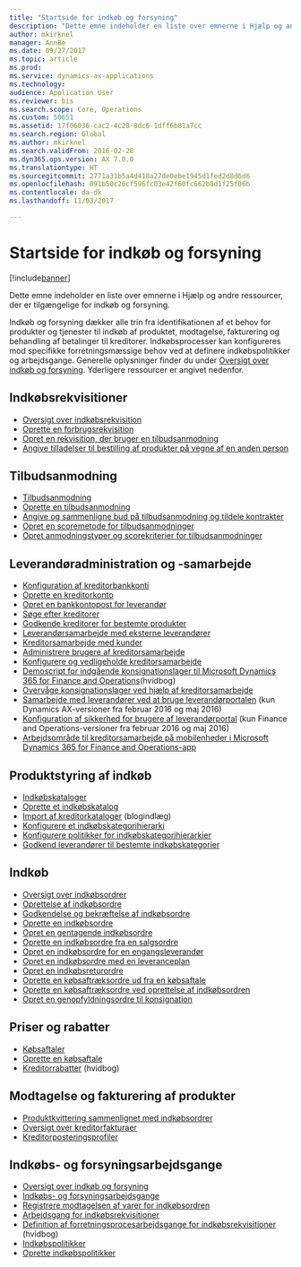 ```yaml
---
title: "Startside for indkøb og forsyning"
description: "Dette emne indeholder en liste over emnerne i Hjælp og andre ressourcer, der er tilgængelige for indkøb og forsyning."
author: mkirknel
manager: AnnBe
ms.date: 09/27/2017
ms.topic: article
ms.prod: 
ms.service: dynamics-ax-applications
ms.technology: 
audience: Application User
ms.reviewer: bis
ms.search.scope: Core, Operations
ms.custom: 50651
ms.assetid: 17f06036-cac2-4c28-8dc6-1dff6b81a7cc
ms.search.region: Global
ms.author: mkirknel
ms.search.validFrom: 2016-02-28
ms.dyn365.ops.version: AX 7.0.0
ms.translationtype: HT
ms.sourcegitcommit: 2771a31b5a4d418a27de0ebe1945d1fed2d8d6d6
ms.openlocfilehash: 091b50c26cf596fc03e42f60fc662b8d1f25f06b
ms.contentlocale: da-dk
ms.lasthandoff: 11/03/2017

---
```


# <a name="procurement-and-sourcing-home-page"></a>Startside for indkøb og forsyning

[!include[banner](../includes/banner.md)]


Dette emne indeholder en liste over emnerne i Hjælp og andre ressourcer, der er tilgængelige for indkøb og forsyning.

Indkøb og forsyning dækker alle trin fra identifikationen af et behov for produkter og tjenester til indkøb af produktet, modtagelse, fakturering og behandling af betalinger til kreditorer. Indkøbsprocesser kan konfigureres mod specifikke forretningsmæssige behov ved at definere indkøbspolitikker og arbejdsgange. Generelle oplysninger finder du under [Oversigt over indkøb og forsyning](procurement-sourcing-overview.md). Yderligere ressourcer er angivet nedenfor.

## <a name="purchase-requisitions"></a>Indkøbsrekvisitioner
-   [Oversigt over indkøbsrekvisition](purchase-requisitions-overview.md)
-   [Oprette en forbrugsrekvisition](tasks/create-requisition-consumption.md)
-   [Opret en rekvisition, der bruger en tilbudsanmodning](tasks/create-requisition-uses-rfq.md)
-   [Angive tilladelser til bestilling af produkter på vegne af en anden person](tasks/set-up-permissions-ordering-products.md)

## <a name="requests-for-quotation"></a>Tilbudsanmodning
-   [Tilbudsanmodning](request-quotations.md)
-   [Oprette en tilbudsanmodning](tasks/create-request-quotation.md)
-   [Angive og sammenligne bud på tilbudsanmodning og tildele kontrakter](tasks/enter-compare-rfq-bids-award-contracts.md)
-   [Opret en scoremetode for tilbudsanmodninger](tasks/create-scoring-method-rfqs.md)
-   [Opret anmodningstyper og scorekriterier for tilbudsanmodninger](tasks/create-solicitation-types-scoring-criteria-rfqs.md)

## <a name="vendor-management-and-collaboration"></a>Leverandøradministration og -samarbejde
-   [Konfiguration af kreditorbankkonti](set-up-vendor-accounts.md)
-   [Oprette en kreditorkonto](tasks/create-vendor-account.md)
-   [Opret en bankkontopost for leverandør](tasks/create-vendor-bank-account.md)
-   [Søge efter kreditorer](tasks/search-vendors.md)
-   [Godkende kreditorer for bestemte produkter](tasks/approve-vendors-specific-products.md)
-   [Leverandørsamarbejde med eksterne leverandører](vendor-collaboration-work-external-vendors.md)
-   [Kreditorsamarbejde med kunder](vendor-collaboration-work-customers-dynamics-365-operations.md)
-   [Administrere brugere af kreditorsamarbejde](manage-vendor-collaboration-users.md)
-   [Konfigurere og vedligeholde kreditorsamarbejde](set-up-maintain-vendor-collaboration.md)
-   [Demoscript for indgående konsignationslager til Microsoft Dynamics 365 for Finance and Operations](https://mbs.microsoft.com/customersource/northamerica/AX/learning/documentation/white-papers/InboundConsignmentInventoryDemoScriptDynamics365Operations)(hvidbog)
-   [Overvåge konsignationslager ved hjælp af kreditorsamarbejde](../inventory/tasks/monitor-consignment-inventory-vendor-collaboration.md)
-   [Samarbejde med leverandører ved at bruge leverandørportalen](collaborate-vendors-vendor-portal.md) (kun Dynamics AX-versioner fra februar 2016 og maj 2016)
-   [Konfiguration af sikkerhed for brugere af leverandørportal](configure-security-vendor-portal-users.md) (kun Finance and Operations-versioner fra februar 2016 og maj 2016)
-   [Arbejdsområde til kreditorsamarbejde på mobilenheder i Microsoft Dynamics 365 for Finance and Operations-app](vendor-collaboration-mobile-workspace.md)

## <a name="procurement-product-management"></a>Produktstyring af indkøb
-   [Indkøbskataloger](procurement-catalogs.md)
-   [Oprette et indkøbskatalog](tasks/create-procurement-catalog.md)
-   [Import af kreditorkataloger](https://blogs.msdn.microsoft.com/dynamicsaxscm/2016/05/25/vendor-catalogs-in-dynamics-ax/) (blogindlæg)
-   [Konfigurere et indkøbskategorihierarki](tasks/set-up-procurement-category-hierarchy.md)
-   [Konfigurere politikker for indkøbskategorihierarkier](tasks/set-up-policies-procurement-category-hierarchies.md)
-   [Godkend leverandører til bestemte indkøbskategorier](tasks/approve-vendors-specific-procurement-categories.md)

## <a name="procurement"></a>Indkøb
-   [Oversigt over indkøbsordrer](purchase-order-overview.md)
-   [Oprettelse af indkøbsordre](purchase-order-creation.md)
-   [Godkendelse og bekræftelse af indkøbsordre](purchase-order-approval-confirmation.md)
-   [Oprette en indkøbsordre](tasks/create-purchase-order.md)
-   [Opret en gentagende indkøbsordre](tasks/create-repeat-purchase-order.md)
-   [Oprette en indkøbsordre fra en salgsordre](../sales-marketing/tasks/create-purchase-order-sales-order.md)
-   [Opret en indkøbsordre for en engangsleverandør](tasks/create-purchase-order-one-time-supplier.md)
-   [Opret en indkøbsordre med en leveranceplan](tasks/create-purchase-order-delivery-schedule.md)
-   [Opret en indkøbsreturordre](tasks/create-purchase-return-order.md)
-   [Oprette en købsaftræksordre ud fra en købsaftale](tasks/create-purchase-release-order-purchase-agreement.md)
-   [Oprette en købsaftræksordre ved oprettelse af indkøbsordren](tasks/create-purchase-release-order-creating-purchase-order.md)
-   [Opret en genopfyldningsordre til konsignation](../inventory/tasks/create-consignment-replenishment-order.md)

## <a name="prices-and-discounts"></a>Priser og rabatter
-   [Købsaftaler](purchase-agreements.md)
-   [Oprette en købsaftale](tasks/create-purchase-agreement.md)
-   [Kreditorrabatter](https://mbs.microsoft.com/customersource/northamerica/AX/learning/documentation/white-papers/Vendor_rebates) (hvidbog)

## <a name="product-receipt-and-invoicing"></a>Modtagelse og fakturering af produkter
-   [Produktkvittering sammenlignet med indkøbsordrer](product-receipt-against-purchase-orders.md)
-   [Oversigt over kreditorfakturaer](../../financials/accounts-payable/vendor-invoices-overview.md)
-   [Kreditorposteringsprofiler](../../financials/accounts-payable/vendor-posting-profiles.md)

## <a name="procurement-and-sourcing-workflows"></a>Indkøbs- og forsyningsarbejdsgange
-   [Oversigt over indkøb og forsyning](procurement-sourcing-overview.md)
-   [Indkøbs- og forsyningsarbejdsgange](procurement-sourcing-workflows.md)
-   [Registrere modtagelsen af varer for indkøbsordren](tasks/record-receipt-goods-purchase-order.md)
-   [Arbejdsgang for indkøbsrekvisitioner](purchase-requisitions-workflow.md)
-   [Definition af forretningsprocesarbejdsgange for indkøbsrekvisitioner](https://mbs.microsoft.com/customersource/Global/AX/learning/documentation/white-papers/Defining_business_process_workflows_for_purchase_requisitions) (hvidbog)
-   [Indkøbspolitikker](purchase-policies.md)
-   [Oprette indkøbspolitikker](tasks/create-purchasing-policies.md)








